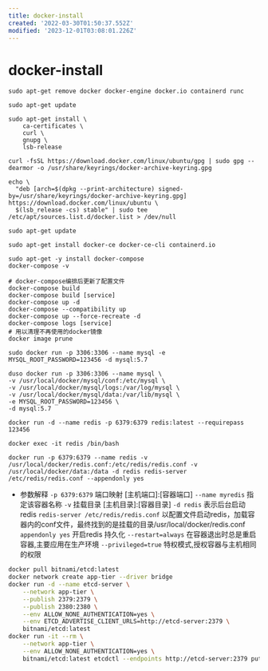 ```yaml
---
title: docker-install
created: '2022-03-30T01:50:37.552Z'
modified: '2023-12-01T03:08:01.226Z'
---
```


# docker-install

```shell
sudo apt-get remove docker docker-engine docker.io containerd runc

sudo apt-get update

sudo apt-get install \
    ca-certificates \
    curl \
    gnupg \
    lsb-release
    
curl -fsSL https://download.docker.com/linux/ubuntu/gpg | sudo gpg --dearmor -o /usr/share/keyrings/docker-archive-keyring.gpg

echo \
  "deb [arch=$(dpkg --print-architecture) signed-by=/usr/share/keyrings/docker-archive-keyring.gpg] https://download.docker.com/linux/ubuntu \
  $(lsb_release -cs) stable" | sudo tee /etc/apt/sources.list.d/docker.list > /dev/null

sudo apt-get update

sudo apt-get install docker-ce docker-ce-cli containerd.io

sudo apt-get -y install docker-compose
docker-compose -v

# docker-compose编排后更新了配置文件
docker-compose build
docker-compose build [service]
docker-compose up -d
docker-compose --compatibility up
docker-compose up --force-recreate -d
docker-compose logs [service]
# 用以清理不再使用的docker镜像
docker image prune
```
```
sudo docker run -p 3306:3306 --name mysql -e MYSQL_ROOT_PASSWORD=123456 -d mysql:5.7
 
duso docker run -p 3306:3306 --name mysql \
-v /usr/local/docker/mysql/conf:/etc/mysql \
-v /usr/local/docker/mysql/logs:/var/log/mysql \
-v /usr/local/docker/mysql/data:/var/lib/mysql \
-e MYSQL_ROOT_PASSWORD=123456 \
-d mysql:5.7
 
docker run -d --name redis -p 6379:6379 redis:latest --requirepass 123456 
 
docker exec -it redis /bin/bash
 
docker run -p 6379:6379 --name redis -v /usr/local/docker/redis.conf:/etc/redis/redis.conf -v /usr/local/docker/data:/data -d redis redis-server /etc/redis/redis.conf --appendonly yes
```
- 参数解释
`-p 6379:6379` 端口映射 [主机端口]:[容器端口]
`--name myredis` 指定该容器名称
`-v` 挂载目录 [主机目录]:[容器目录]
`-d redis` 表示后台启动redis
`redis-server /etc/redis/redis.conf` 以配置文件启动redis，加载容器内的conf文件，最终找到的是挂载的目录/usr/local/docker/redis.conf
`appendonly yes` 开启redis 持久化
`--restart=always` 在容器退出时总是重启容器,主要应用在生产环境
`--privileged=true` 特权模式,授权容器与主机相同的权限
 
```sh
docker pull bitnami/etcd:latest
docker network create app-tier --driver bridge
docker run -d --name etcd-server \
    --network app-tier \
    --publish 2379:2379 \
    --publish 2380:2380 \
    --env ALLOW_NONE_AUTHENTICATION=yes \
    --env ETCD_ADVERTISE_CLIENT_URLS=http://etcd-server:2379 \
    bitnami/etcd:latest
docker run -it --rm \
    --network app-tier \
    --env ALLOW_NONE_AUTHENTICATION=yes \
    bitnami/etcd:latest etcdctl --endpoints http://etcd-server:2379 put /message Hello
```
    
